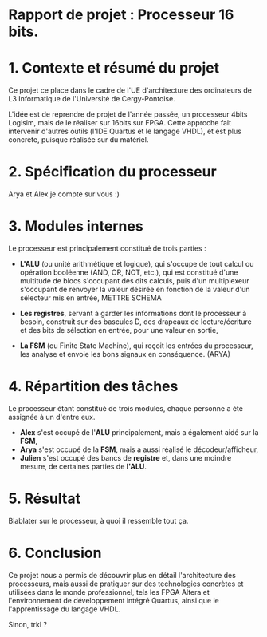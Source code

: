 # Rapport de projet : Processeur 16 bits.

# 1. Contexte et résumé du projet

  Ce projet ce place dans le cadre de l'UE d'architecture des ordinateurs de L3 Informatique de l'Université de Cergy-Pontoise.

  L'idée est de reprendre de projet de l'année passée, un processeur 4bits Logisim, mais de le réaliser sur 16bits sur FPGA. Cette approche fait intervenir d'autres outils (l'IDE Quartus et le langage VHDL), et est plus concrète, puisque réalisée sur du matériel.

# 2. Spécification du processeur

Arya et Alex je compte sur vous :)

# 3. Modules internes

  Le processeur est principalement constitué de trois parties :

  * __L'ALU__ (ou unité arithmétique et logique), qui s'occupe de tout calcul ou opération booléenne (AND, OR, NOT, etc.), qui est constitué d'une multitude de blocs s'occupant des dits calculs, puis d'un multiplexeur s'occupant de renvoyer la valeur désirée en fonction de la valeur d'un sélecteur mis en entrée,
  METTRE SCHEMA

  * __Les registres__, servant à garder les informations dont le processeur à besoin, construit sur des bascules D, des drapeaux de lecture/écriture et des bits de sélection en entrée, pour une valeur en sortie,

  * __La FSM__ (ou Finite State Machine), qui reçoit les entrées du processeur, les analyse et envoie les bons signaux en conséquence. (ARYA)

# 4. Répartition des tâches

  Le processeur étant constitué de trois modules, chaque personne a été assignée à un d'entre eux.

  * __Alex__ s'est occupé de l'__ALU__ principalement, mais a également aidé sur la __FSM__,
  * __Arya__ s'est occupé de la __FSM__, mais a aussi réalisé le décodeur/afficheur,
  * __Julien__ s'est occupé des bancs de __registre__ et, dans une moindre mesure, de certaines parties de __l'ALU__.

# 5. Résultat

Blablater sur le processeur, à quoi il ressemble tout ça.

# 6. Conclusion

Ce projet nous a permis de découvrir plus en détail l'architecture des processeurs, mais aussi de pratiquer sur des technologies concrètes et utilisées dans le monde professionnel, tels les FPGA Altera et l'environnement de développement intégré Quartus, ainsi que le l'apprentissage du langage VHDL.

Sinon, trkl ?
